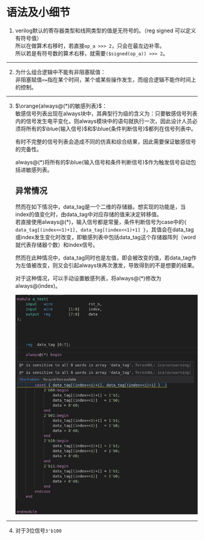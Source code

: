 # 语法及小细节
1. verilog默认的寄存器类型和线网类型的值是无符号的。（reg signed 可以定义有符号值）  
   所以在做算术右移时，若直接`op_a >>> 2`，只会在最左边补零。   
   所以若是有符号数的算术右移，就需要`($signed(op_a)) >>> 2`。    

---

2. 为什么组合逻辑中不能有非阻塞赋值：   
   非阻塞赋值`<=`指在某个时间，某个或某些操作发生，而组合逻辑不能作时间上的控制。

---
3. $\orange{always@(*)的敏感列表}$：   
    敏感信号列表出现在always块中，其典型行为级的含义为：只要敏感信号列表内的信号发生电平变化，则always模块中的语句就执行一次，因此设计人员必须将所有的$\blue{输入信号}$和$\blue{条件判断信号}$都列在信号列表中。   

    有时不完整的信号列表会造成不同的仿真和综合结果，因此需要保证敏感信号的完备性。   
    
    always@(*)将所有的$\blue{输入信号和条件判断信号}$作为触发信号自动包括进敏感列表。
   
    ## 异常情况
    然而在如下情况中，data_tag是一个二维的存储器。想实现的功能是，当index的值变化时，由data_tag中对应存储的值来决定转移值。  
    若直接使用always@(*)，输入信号都是常量，条件判断信号为case中的`{ data_tag[(index<<1)+1], data_tag[(index<<1)+1] }`，其值会在data_tag或index发生变化时改变，即敏感列表中包括data_tag这个存储器阵列（word就代表存储器个数）和index信号。

    然而在此种情况中，data_tag同时也是左值，即会被改变的值，若data_tag作为左值被改变，则又会引起always块再次激发，导致得到的不是想要的结果。    

    对于这种情况，可以手动设置敏感列表，将always@(*)修改为always@(index)。



    <div>			<!--块级封装-->
    <center>	<!--将图片和文字居中-->
    <img src="../pics/case_fault.jpg"
         alt="case_fault.jpg"
         width = "60" 
         style="zoom:10"/>
    <br>		<!--换行-->
            	<!--标题-->
    </center>
</div>

---

4. 对于3位信号`3'b100`